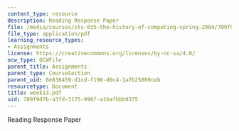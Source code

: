 ```yaml
---
content_type: resource
description: Reading Response Paper
file: /media/courses/sts-035-the-history-of-computing-spring-2004/709f9d7ba3fd3175996fa1bafbbb0375_week13.pdf
file_type: application/pdf
learning_resource_types:
- Assignments
license: https://creativecommons.org/licenses/by-nc-sa/4.0/
ocw_type: OCWFile
parent_title: Assignments
parent_type: CourseSection
parent_uid: 8e836459-d1cd-f190-d0c4-1a7b25809ceb
resourcetype: Document
title: week13.pdf
uid: 709f9d7b-a3fd-3175-996f-a1bafbbb0375
---
```

Reading Response Paper
